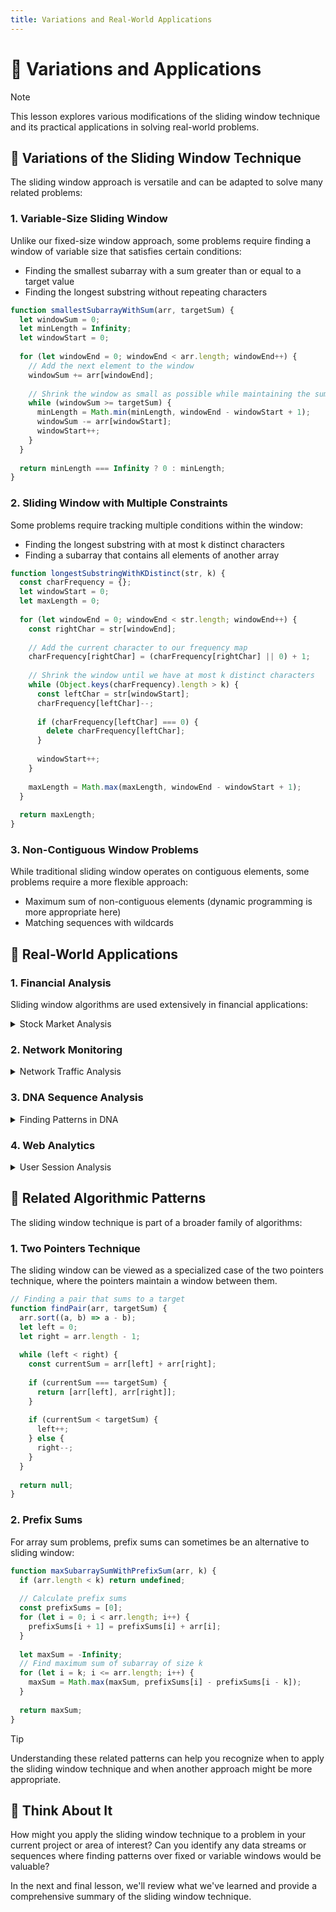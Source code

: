```yaml
---
title: Variations and Real-World Applications
---
```


# 🔄 Variations and Applications

> [!NOTE]
> This lesson explores various modifications of the sliding window technique and its practical applications in solving real-world problems.

## 🧩 Variations of the Sliding Window Technique

The sliding window approach is versatile and can be adapted to solve many related problems:

### 1. Variable-Size Sliding Window

Unlike our fixed-size window approach, some problems require finding a window of variable size that satisfies certain conditions:

- Finding the smallest subarray with a sum greater than or equal to a target value
- Finding the longest substring without repeating characters

```javascript
function smallestSubarrayWithSum(arr, targetSum) {
  let windowSum = 0;
  let minLength = Infinity;
  let windowStart = 0;
  
  for (let windowEnd = 0; windowEnd < arr.length; windowEnd++) {
    // Add the next element to the window
    windowSum += arr[windowEnd];
    
    // Shrink the window as small as possible while maintaining the sum >= targetSum
    while (windowSum >= targetSum) {
      minLength = Math.min(minLength, windowEnd - windowStart + 1);
      windowSum -= arr[windowStart];
      windowStart++;
    }
  }
  
  return minLength === Infinity ? 0 : minLength;
}
```

### 2. Sliding Window with Multiple Constraints

Some problems require tracking multiple conditions within the window:

- Finding the longest substring with at most k distinct characters
- Finding a subarray that contains all elements of another array

```javascript
function longestSubstringWithKDistinct(str, k) {
  const charFrequency = {};
  let windowStart = 0;
  let maxLength = 0;
  
  for (let windowEnd = 0; windowEnd < str.length; windowEnd++) {
    const rightChar = str[windowEnd];
    
    // Add the current character to our frequency map
    charFrequency[rightChar] = (charFrequency[rightChar] || 0) + 1;
    
    // Shrink the window until we have at most k distinct characters
    while (Object.keys(charFrequency).length > k) {
      const leftChar = str[windowStart];
      charFrequency[leftChar]--;
      
      if (charFrequency[leftChar] === 0) {
        delete charFrequency[leftChar];
      }
      
      windowStart++;
    }
    
    maxLength = Math.max(maxLength, windowEnd - windowStart + 1);
  }
  
  return maxLength;
}
```

### 3. Non-Contiguous Window Problems

While traditional sliding window operates on contiguous elements, some problems require a more flexible approach:

- Maximum sum of non-contiguous elements (dynamic programming is more appropriate here)
- Matching sequences with wildcards

## 💼 Real-World Applications

### 1. Financial Analysis

Sliding window algorithms are used extensively in financial applications:

<details>
<summary>Stock Market Analysis</summary>

```javascript
function maxAverageReturn(stockPrices, days) {
  // Calculate maximum average return over a period of consecutive days
  return maxSubarraySum(stockPrices, days) / days;
}
```

This helps analysts identify optimal entry and exit points for trading strategies.
</details>

### 2. Network Monitoring

<details>
<summary>Network Traffic Analysis</summary>

```javascript
function detectTrafficSpike(trafficData, timeWindow) {
  const threshold = calculateAverageTraffic(trafficData) * 2;
  const spikePeriods = [];
  
  let windowSum = 0;
  // Initialize first window
  for (let i = 0; i < timeWindow; i++) {
    windowSum += trafficData[i];
  }
  
  if (windowSum > threshold) {
    spikePeriods.push({ start: 0, end: timeWindow - 1 });
  }
  
  // Slide window
  for (let i = timeWindow; i < trafficData.length; i++) {
    windowSum = windowSum - trafficData[i - timeWindow] + trafficData[i];
    
    if (windowSum > threshold) {
      spikePeriods.push({ start: i - timeWindow + 1, end: i });
    }
  }
  
  return spikePeriods;
}
```

This helps network administrators identify periods of unusual activity or potential DDoS attacks.
</details>

### 3. DNA Sequence Analysis

<details>
<summary>Finding Patterns in DNA</summary>

```javascript
function findRepeatedPatterns(dnaSequence, patternLength) {
  const patterns = {};
  
  // Slide through the DNA sequence
  for (let i = 0; i <= dnaSequence.length - patternLength; i++) {
    const pattern = dnaSequence.substring(i, i + patternLength);
    patterns[pattern] = (patterns[pattern] || 0) + 1;
  }
  
  // Return patterns that occur more than once
  return Object.entries(patterns)
    .filter(([pattern, count]) => count > 1)
    .map(([pattern, count]) => ({ pattern, count }))
    .sort((a, b) => b.count - a.count);
}
```

This helps geneticists identify recurring patterns in DNA sequences that might be associated with genetic traits or diseases.
</details>

### 4. Web Analytics

<details>
<summary>User Session Analysis</summary>

```javascript
function findPeakUserActivity(sessionData, timeWindowMinutes) {
  // Convert time window to data points (assuming each data point is one minute)
  const windowSize = timeWindowMinutes;
  
  // Apply sliding window to find the period with maximum user activity
  const peakStartIndex = findMaxSumSubarrayStartIndex(sessionData, windowSize);
  
  return {
    startTime: formatTimeFromIndex(peakStartIndex),
    endTime: formatTimeFromIndex(peakStartIndex + windowSize - 1),
    totalUsers: sessionData.slice(peakStartIndex, peakStartIndex + windowSize)
                          .reduce((sum, count) => sum + count, 0)
  };
}
```

This helps website owners identify peak usage times to optimize resource allocation.
</details>

## 🧠 Related Algorithmic Patterns

The sliding window technique is part of a broader family of algorithms:

### 1. Two Pointers Technique

The sliding window can be viewed as a specialized case of the two pointers technique, where the pointers maintain a window between them.

```javascript
// Finding a pair that sums to a target
function findPair(arr, targetSum) {
  arr.sort((a, b) => a - b);
  let left = 0;
  let right = arr.length - 1;
  
  while (left < right) {
    const currentSum = arr[left] + arr[right];
    
    if (currentSum === targetSum) {
      return [arr[left], arr[right]];
    }
    
    if (currentSum < targetSum) {
      left++;
    } else {
      right--;
    }
  }
  
  return null;
}
```

### 2. Prefix Sums

For array sum problems, prefix sums can sometimes be an alternative to sliding window:

```javascript
function maxSubarraySumWithPrefixSum(arr, k) {
  if (arr.length < k) return undefined;
  
  // Calculate prefix sums
  const prefixSums = [0];
  for (let i = 0; i < arr.length; i++) {
    prefixSums[i + 1] = prefixSums[i] + arr[i];
  }
  
  let maxSum = -Infinity;
  // Find maximum sum of subarray of size k
  for (let i = k; i <= arr.length; i++) {
    maxSum = Math.max(maxSum, prefixSums[i] - prefixSums[i - k]);
  }
  
  return maxSum;
}
```

> [!TIP]
> Understanding these related patterns can help you recognize when to apply the sliding window technique and when another approach might be more appropriate.

## 🧠 Think About It

How might you apply the sliding window technique to a problem in your current project or area of interest? Can you identify any data streams or sequences where finding patterns over fixed or variable windows would be valuable?

In the next and final lesson, we'll review what we've learned and provide a comprehensive summary of the sliding window technique. 